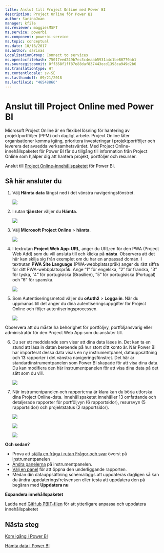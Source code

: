```yaml
---
title: Anslut till Project Online med Power BI
description: Project Online för Power BI
author: SarinaJoan
manager: kfile
ms.reviewer: maggiesMSFT
ms.service: powerbi
ms.component: powerbi-service
ms.topic: conceptual
ms.date: 10/16/2017
ms.author: sarinas
LocalizationGroup: Connect to services
ms.openlocfilehash: 75017eed249b7ec3c4eaab5931a4c1be80770ab1
ms.sourcegitcommit: 0ff358f1ff87e88daf837443ecd1398ca949d2b6
ms.translationtype: HT
ms.contentlocale: sv-SE
ms.lasthandoff: 09/21/2018
ms.locfileid: "46548866"
---
```

# <a name="connect-to-project-online-with-power-bi"></a>Anslut till Project Online med Power BI
Microsoft Project Online är en flexibel lösning för hantering av projektportföljer (PPM) och dagligt arbete. Project Online låter organisationer komma igång, prioritera investeringar i projektportföljer och leverera det avsedda verksamhetsvärdet. Med Project Online-innehållspaketet för Power BI får du tillgång till information från Project Online som hjälper dig att hantera projekt, portföljer och resurser.

Anslut till [Project Online-innehållspaketet](https://app.powerbi.com/getdata/services/project-online) för Power BI.

## <a name="how-to-connect"></a>Så här ansluter du
1. Välj **Hämta data** längst ned i det vänstra navigeringsfönstret.
   
    ![](media/service-connect-to-project-online/getdata.png)
2. I rutan **tjänster** väljer du **Hämta**.
   
   ![](media/service-connect-to-project-online/services.png)
3. Välj **Microsoft Project Online** \> **hämta**.
   
   ![](media/service-connect-to-project-online/mproject.png)
4. I textrutan **Project Web App-URL**, anger du URL:en för den PWA (Project Web Add) som du vill ansluta till och klicka på **nästa**. Observera att det här kan skilja sig från exemplet om du har en anpassad domän. I textrutan **PWA Site Language** (PWA-webbplatsspråk) anger du rätt siffra för ditt PWA-webbplatsspråk. Ange ”1” för engelska, ”2” för franska, ”3” för tyska, ”4” för portugisiska (Brasilien), ”5” för portugisiska (Portugal) och ”6” för spanska. 
   
    ![](media/service-connect-to-project-online/params.png)
5. Som Autentiseringsmetod väljer du **oAuth2** \> **Logga in**. När du uppmanas till det anger du dina autentiseringsuppgifter för Project Online och följer autentiseringsprocessen.
   
    ![](media/service-connect-to-project-online/creds.png)
    
Observera att du måste ha behörighet för portföljvy, portföljansvarig eller administratör för den Project Web App som du ansluter till.

6. Du ser ett meddelande som visar att dina data läses in. Det kan ta en stund att läsa in datan beroende på hur stort ditt konto är. När Power BI har importerat dessa data visas en ny instrumentpanel, datauppsättning och 13 rapporter i det vänstra navigeringsfönstret. Det här är standardinstrumentpanelen som Power BI skapade för att visa dina data. Du kan modifiera den här instrumentpanelen för att visa dina data på det sätt som du vill.

   ![](media/service-connect-to-project-online/dashboard2.png)

7. När instrumentpanelen och rapporterna är klara kan du börja utforska dina Project Online-data. Innehållspaketet innehåller 13 omfattande och detaljerade rapporter för portföljvyn (6 rapportsidor), resursvyn (5 rapportsidor) och projektstatus (2 rapportsidor). 

   ![](media/service-connect-to-project-online/report1.png)
   
   ![](media/service-connect-to-project-online/report3.png)
   
   ![](media/service-connect-to-project-online/report2.png)

**Och sedan?**

* Prova att [ställa en fråga i rutan Frågor och svar](consumer/end-user-q-and-a.md) överst på instrumentpanelen
* [Ändra panelerna](service-dashboard-edit-tile.md) på instrumentpanelen.
* [Välj en panel](consumer/end-user-tiles.md) för att öppna den underliggande rapporten.
* Medan din datauppsättning schemaläggs att uppdateras dagligen så kan du ändra uppdateringsfrekvensen eller testa att uppdatera den på begäran med **Uppdatera nu**

**Expandera innehållspaketet**

Ladda ned [GitHub PBIT-filen](https://github.com/OfficeDev/Project-Power-BI-Content-Packs) för att ytterligare anpassa och uppdatera innehållspaketet

## <a name="next-steps"></a>Nästa steg
[Kom igång i Power BI](service-get-started.md)

[Hämta data i Power BI](service-get-data.md)

